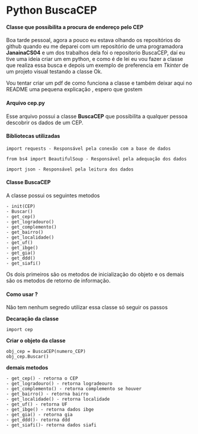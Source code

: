 # Python BuscaCEP

#### Classe que possibilita a procura de endereço pelo CEP

Boa tarde pessoal, agora a pouco eu estava olhando os repositórios do github
quando eu me deparei com um repositório de uma programadora __JanainaCS04__
e um dos trabalhos dela foi o repositorio BuscaCEP, daí eu tive uma ideia
criar um em python, e como é de lei eu vou fazer a classe que realiza essa
busca e depois um exemplo de preferencia em *Tkinter* de um projeto visual
testando a classe Ok.

Vou tentar criar um pdf de como funciona a classe e também deixar aqui no
README uma pequena explicação , espero que gostem

#### Arquivo cep.py

Esse arquivo possui a classe __BuscaCEP__ que possibilita a qualquer pessoa
descobrir os dados de um CEP.

#### Bibliotecas utilizadas

    import requests - Responsável pela conexão com a base de dados

    from bs4 import BeautifulSoup - Responsável pela adequação dos dados

    import json - Responsável pela leitura dos dados

#### Classe BuscaCEP

A classe possui os seguintes metodos

    - init(CEP)
    - Buscar()
    - get_cep()
    - get_logradouro()
    - get_complemento()
    - get_bairro()
    - get_localidade()
    - get_uf()
    - get_ibge()
    - get_gia()
    - get_ddd()
    - get_siafi()

Os dois primeiros são os metodos de inicialização do objeto e os demais
são os metodos de retorno de informação.

#### Como usar ?
Não tem nenhum segredo utilizar essa classe só seguir os passos

__Decaração da classe__

    import cep

__Criar o objeto da classe__

    obj_cep = BuscaCEP(numero_CEP)
    obj_cep.Buscar()

__demais metodos__

    - get_cep() - retorna o CEP
    - get_logradouro() - retorna logradeouro 
    - get_complemento() - retorna complemento se houver
    - get_bairro() - retorna bairro
    - get_localidade() - retorna localidade
    - get_uf() - retorna UF
    - get_ibge() - retorna dados ibge
    - get_gia() - retorna gia
    - get_ddd()- retorna ddd
    - get_siafi()- retorna dados siafi 